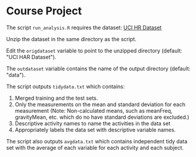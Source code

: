# Course Project

The script `run_analysis.R` requires the dataset: 
[UCI HR Dataset](https://d396qusza40orc.cloudfront.net/getdata%2Fprojectfiles%2FUCI%20HAR%20Dataset.zip)

Unzip the dataset in the same directory as the script.  

Edit the `origdataset` variable to point to the unzipped directory (default: "UCI HAR Dataset").  

The `outdataset` variable contains the name of the output directory (default: "data").

The script outputs `tidydata.txt` which contains:
1. Merged training and the test sets.
2. Only the measurements on the mean and standard deviation for each 
measurement (Note: Non-calculated means, such as meanFreq, 
gravityMean, etc. which do no have standard deviations are excluded.)
3. Descriptive activity names to name the activities in the data set
4. Appropriately labels the data set with descriptive variable names. 

The script also outputs `avgdata.txt` which contains independent tidy data set with the average of each variable for each activity and each subject.

